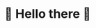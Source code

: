 # 🌟 Hello there 👋
<!--
I am a 🧑 second year 🎓 computer science student with a focus on 🤖 ML, ⚙️ algorithms, and 🌀 deep learning.  
I primarily use 🐍 Python, but I am also exploring other technologies and tools.

## Programming Proficiency:
- Languages: 🐍 Python
- Libraries: 🔥 PyTorch, 🤓 Fastai, 📈 NumPy, 🐼 Pandas, 📊 Matplotlib

## More socials:
- Website: https://galaxuniv.github.io
- Twitter: [@afterhoursbilly](https://twitter.com/afterhoursbilly)
- Kaggle: [duckqq](https://www.kaggle.com/galaxqq)
- Email: 📧 afterhoursbilly@gmail.com
-->
<!--
**GalaxUniv/GalaxUniv** is a ✨ _special_ ✨ repository because its `README.md` (this file) appears on your GitHub profile.

Here are some ideas to get you started:

- 🔭 I’m currently working on ...
- 🌱 I’m currently learning ...
- 👯 I’m looking to collaborate on ...
- 🤔 I’m looking for help with ...
- 💬 Ask me about ...
- 📫 How to reach me: ...
- 😄 Pronouns: ...
- ⚡ Fun fact: ...
-->
